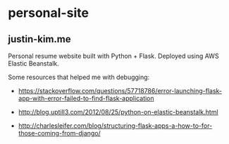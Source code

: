# personal-site

## justin-kim.me

Personal resume website built with Python + Flask.
Deployed using AWS Elastic Beanstalk.

Some resources that helped me with debugging:

* https://stackoverflow.com/questions/57718786/error-launching-flask-app-with-error-failed-to-find-flask-application

* http://blog.uptill3.com/2012/08/25/python-on-elastic-beanstalk.html

* http://charlesleifer.com/blog/structuring-flask-apps-a-how-to-for-those-coming-from-django/
